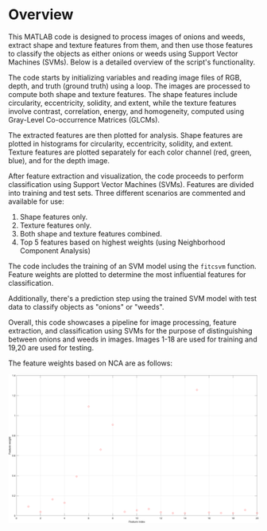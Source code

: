 # Overview
This MATLAB code is designed to process images of onions and weeds, extract shape and texture features from them, and then use those features to classify the objects as either onions or weeds using Support Vector Machines (SVMs). Below is a detailed overview of the script's functionality.

The code starts by initializing variables and reading image files of RGB, depth, and truth (ground truth) using a loop. The images are processed to compute both shape and texture features. The shape features include circularity, eccentricity, solidity, and extent, while the texture features involve contrast, correlation, energy, and homogeneity, computed using Gray-Level Co-occurrence Matrices (GLCMs).

The extracted features are then plotted for analysis. Shape features are plotted in histograms for circularity, eccentricity, solidity, and extent. Texture features are plotted separately for each color channel (red, green, blue), and for the depth image.

After feature extraction and visualization, the code proceeds to perform classification using Support Vector Machines (SVMs). Features are divided into training and test sets. Three different scenarios are commented and available for use:

1. Shape features only.
2. Texture features only.
3. Both shape and texture features combined.
4. Top 5 features based on highest weights (using Neighborhood Component Analysis)

The code includes the training of an SVM model using the `fitcsvm` function. Feature weights are plotted to determine the most influential features for classification.

Additionally, there's a prediction step using the trained SVM model with test data to classify objects as "onions" or "weeds".

Overall, this code showcases a pipeline for image processing, feature extraction, and classification using SVMs for the purpose of distinguishing between onions and weeds in images. Images 1-18 are used for training and 19,20 are used for testing.

The feature weights based on NCA are as follows:

![image](Feature_weights.png)
